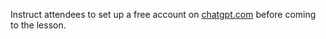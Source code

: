 Instruct attendees to set up a free account on
[chatgpt.com](https://chatgpt.com) before coming to the lesson.
